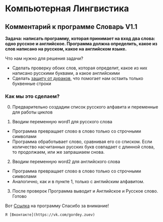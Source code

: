 Компьютерная Лингвистика
=====================
Комментарий к программе Словарь V1.1
-----------------------------------
**Задача: написать программу, которая принимает на вход два слова: одно русское и английское. Программа должна определить, какое из слов написано на русском, какое на английском языке.**

Что нам нужно для решения задачи?

* Сделать проверку обоих слов, которая определит, какое из них написано русскими буквами, а какое английскими
* Сделать [защиту от дураков](https://ru.wikipedia.org/wiki/Защита_от_дурака), что помогает нам остаить только буквенные строки

### Как мы это сделаем?
0. Предварительно создадим список русского алфавита и переменные для работы циклов

1. Вводим переменную word1 для русского слова
* Программа превращает слово в слово только со строчными символами
* Программа обработывает слово, сравнивая его со списком. Если количество насчитанных русских букв совпадает с длинной слова, то продолжаем, или же запрашиаем снова.

2. Вводим переменную word2 для английского слова
* Программа превращает слово в слово только со строчными символами
* Аналогично, как и в пункте 1, только с английским алфавитом.

3. После проверок Программа выводит и Английское и Русское слово. Готово

Вот [Ссылка](https://github.com/GordeyZuev/Computer-Linguistics/blob/main/Словарь_2.py) на программу
Спасибо за внимание!

`Я [Вконтакте](https://vk.com/gordey.zuev)`
